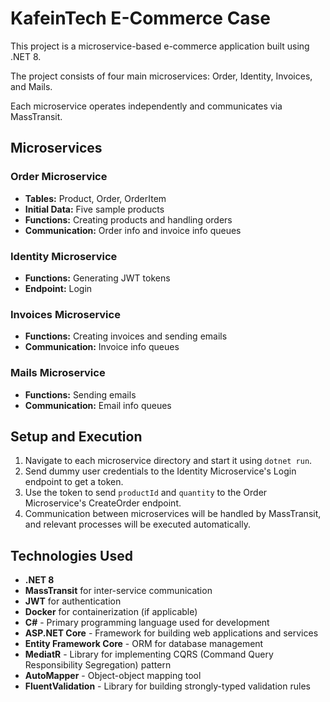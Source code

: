  
# KafeinTech E-Commerce Case

This project is a microservice-based e-commerce application built using .NET 8.

The project consists of four main microservices: Order, Identity, Invoices, and Mails.

Each microservice operates independently and communicates via MassTransit.

## Microservices

### Order Microservice
- **Tables:** Product, Order, OrderItem
- **Initial Data:** Five sample products
- **Functions:** Creating products and handling orders
- **Communication:** Order info and invoice info queues

### Identity Microservice
- **Functions:** Generating JWT tokens
- **Endpoint:** Login

### Invoices Microservice
- **Functions:** Creating invoices and sending emails
- **Communication:** Invoice info queues

### Mails Microservice
- **Functions:** Sending emails
- **Communication:** Email info queues

## Setup and Execution

1. Navigate to each microservice directory and start it using `dotnet run`.
2. Send dummy user credentials to the Identity Microservice's Login endpoint to get a token.
3. Use the token to send `productId` and `quantity` to the Order Microservice's CreateOrder endpoint.
4. Communication between microservices will be handled by MassTransit, and relevant processes will be executed automatically.

## Technologies Used

- **.NET 8**
- **MassTransit** for inter-service communication
- **JWT** for authentication
- **Docker** for containerization (if applicable)
- **C#** - Primary programming language used for development
- **ASP.NET Core** - Framework for building web applications and services
- **Entity Framework Core** - ORM for database management
- **MediatR** - Library for implementing CQRS (Command Query Responsibility Segregation) pattern
- **AutoMapper** - Object-object mapping tool
- **FluentValidation** - Library for building strongly-typed validation rules

 
